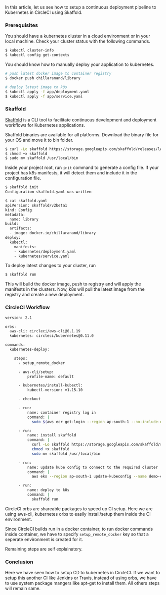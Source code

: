 <!--
.. title: Continuous Deployment To Kubernetes With Skaffold
.. slug: setup-continuous-deployment-with-kubernetes
.. date: 2020-04-30 16:45:36 UTC+05:30
.. tags: kubernetes, devops
.. category: programming
.. link:
.. description: How to setup continuous deployment to kubernetes in a continuous integration environment?
.. type: text
-->


In this article, let us see how to setup a continuous deployment pipeline to Kubernetes in CircleCI using Skaffold.


### Prerequisites

You should have a kubernetes cluster in a cloud environment or in your local machine. Check your cluster status with the following commands.

```sh
$ kubectl cluster-info
$ kubectl config get-contexts
```

You should know how to manually deploy your application to kubernetes.

```sh
# push latest docker image to container registry
$ docker push chillaranand/library

# deploy latest image to k8s
$ kubectl apply -f app/deployment.yaml
$ kubectl apply -f app/service.yaml
```


### Skaffold

[Skaffold](https://github.com/GoogleContainerTools/skaffold) is a CLI tool to facilitate continuous development and deployment workflows for Kubernetes applications.

Skaffold binaries are available for all platforms. Download the binary file for your OS and move it to bin folder.

```sh
$ curl -Lo skaffold https://storage.googleapis.com/skaffold/releases/latest/skaffold-darwin-amd64
$ chmod +x skaffold
$ sudo mv skaffold /usr/local/bin
```

Inside your project root, run `init` command to generate a config file. If your project has k8s manifests, it will detect them and include it in the configuration file.

```sh
$ skaffold init
Configuration skaffold.yaml was written

$ cat skaffold.yaml
apiVersion: skaffold/v2beta1
kind: Config
metadata:
  name: library
build:
  artifacts:
  - image: docker.io/chillaranand/library
deploy:
  kubectl:
    manifests:
    - kubernetes/deployment.yaml
    - kubernetes/service.yaml
```

To deploy latest changes to your cluster, run

```sh
$ skaffold run
```

This will build the docker image, push to registry and will apply the manifests in the clusters. Now, k8s will pull the latest image from the registry and create a new deployment.


### CircleCI Workflow


```sh
version: 2.1

orbs:
  aws-cli: circleci/aws-cli@0.1.19
  kubernetes: circleci/kubernetes@0.11.0

commands:
  kubernetes-deploy:

    steps:
      - setup_remote_docker

      - aws-cli/setup:
          profile-name: default

      - kubernetes/install-kubectl:
          kubectl-version: v1.15.10

      - checkout

      - run:
          name: container registry log in
          command: |
            sudo $(aws ecr get-login --region ap-south-1 --no-include-email)

      - run:
          name: install skaffold
          command: |
            curl -Lo skaffold https://storage.googleapis.com/skaffold/releases/latest/skaffold-linux-amd64
            chmod +x skaffold
            sudo mv skaffold /usr/local/bin

      - run:
          name: update kube config to connect to the required cluster
          command: |
            aws eks --region ap-south-1 update-kubeconfig --name demo-cluster

      - run:
          name: deploy to k8s
          command: |
            skaffold run
```

CircleCI orbs are shareable packages to speed up CI setup. Here we are using aws-cli, kubernetes orbs to easily install/setup them inside the CI environment.

Since CircleCI builds run in a docker container, to run docker commands inside container, we have to specify `setup_remote_docker` key so that a seperate environment is created for it.

Remaining steps are self explainatory.


### Conclusion

Here we have seen how to setup CD to kubernetes in CircleCI. If we want to setup this another CI like Jenkins or Travis, instead of using orbs, we have to use system package mangers like apt-get to install them. All others steps will remain same.
